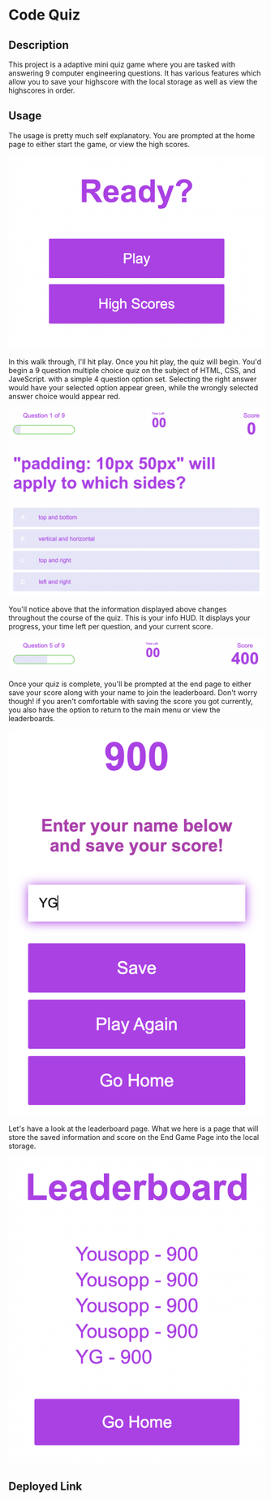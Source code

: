 # Code Quiz

## Description

This project is a adaptive mini quiz game where you are tasked with answering 9 computer engineering questions. It has various features which allow you to save your highscore with the local storage as well as view the highscores in order.

## Usage

The usage is pretty much self explanatory. You are prompted at the home page to either start the game, or view the high scores.

![Home Page](./assets/images/Home%20Page.png)

In this walk through, I'll hit play. Once you hit play, the quiz will begin. You'd begin a 9 question multiple choice quiz on the subject of HTML, CSS, and JaveScript. with a simple 4 question option set. Selecting the right answer would have your selected option appear green, while the wrongly selected answer choice would appear red.

![Quiz Page](./assets/images/Quiz%20Page.png)

You'll notice above that the information displayed above changes throughout the course of the quiz. This is your info HUD. It displays your progress, your time left per question, and your current score.

![Info HUD](./assets/images/Info%20HUD.png)

Once your quiz is complete, you'll be prompted at the end page to either save your score along with your name to join the leaderboard. Don't worry though! if you aren't comfortable with saving the score you got currently, you also have the option to return to the main menu or view the leaderboards.

![End Game Page](./assets/images/End%20Game%20Page.png)

Let's have a look at the leaderboard page. What we here is a page that will store the saved information and score on the End Game Page into the local storage.

![Leaderboard Page](./assets/images/High%20Score%20Page.png)

## Deployed Link